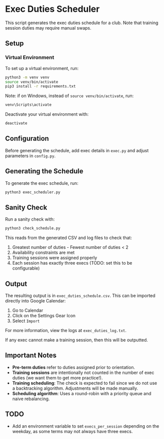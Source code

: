 # Exec Duties Scheduler

This script generates the exec duties schedule for a club. Note that training session duties may require manual swaps.

## Setup

### Virtual Environment

To set up a virtual environment, run:

```bash
python3 -m venv venv
source venv/bin/activate
pip3 install -r requirements.txt
```

Note: if on Windows, instead of `source venv/bin/activate`, run:

```bash
venv\Scripts\activate
```

Deactivate your virtual environment with:

```bash
deactivate
```

## Configuration

Before generating the schedule, add exec details in `exec.py` and adjust parameters in `config.py`.

## Generating the Schedule

To generate the exec schedule, run:

```bash
python3 exec_scheduler.py
```

## Sanity Check

Run a sanity check with:

```bash
python3 check_schedule.py
```

This reads from the generated CSV and log files to check that:

1. Greatest number of duties - Fewest number of duties < 2
2. Availability constraints are met
3. Training sessions were assigned properly
4. Each session has exactly three execs (TODO: set this to be configurable)

## Output

The resulting output is in `exec_duties_schedule.csv`. This can be imported directly into Google Calendar:
1. Go to Calendar
2. Click on the Settings Gear Icon
3. Select `Import`

For more information, view the logs at `exec_duties_log.txt`.

If any exec cannot make a training session, then this will be outputted.

## Important Notes

- **Pre-term duties** refer to duties assigned prior to orientation.
- **Training sessions** are intentionally not counted in the number of exec duties (we want them to get more practice!).
- **Training scheduling**: The check is expected to fail since we do not use a backtracking algorithm. Adjustments will be made manually.
- **Scheduling algorithm**: Uses a round-robin with a priority queue and naive rebalancing.

## TODO

- Add an environment variable to set `execs_per_session` depending on the weekday, as some terms may not always have three execs.


